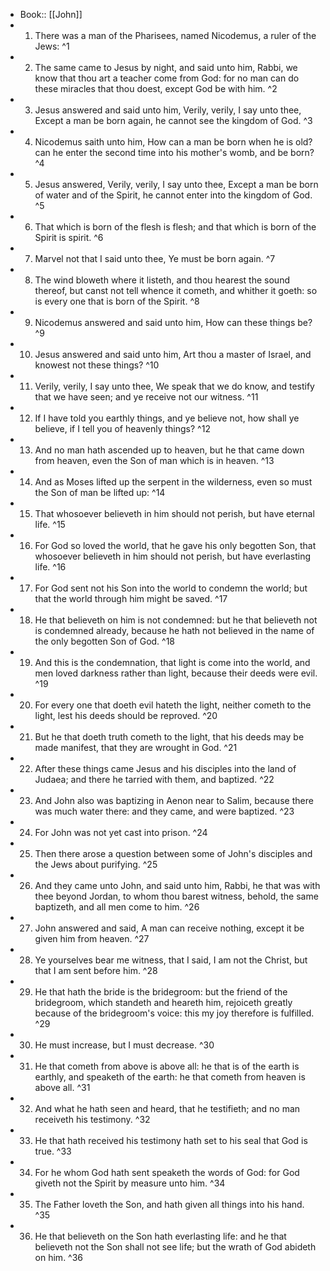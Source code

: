 - Book:: [[John]]
- 1. There was a man of the Pharisees, named Nicodemus, a ruler of the Jews: ^1
- 2. The same came to Jesus by night, and said unto him, Rabbi, we know that thou art a teacher come from God: for no man can do these miracles that thou doest, except God be with him. ^2
- 3. Jesus answered and said unto him, Verily, verily, I say unto thee, Except a man be born again, he cannot see the kingdom of God. ^3
- 4. Nicodemus saith unto him, How can a man be born when he is old? can he enter the second time into his mother's womb, and be born? ^4
- 5. Jesus answered, Verily, verily, I say unto thee, Except a man be born of water and of the Spirit, he cannot enter into the kingdom of God. ^5
- 6. That which is born of the flesh is flesh; and that which is born of the Spirit is spirit. ^6
- 7. Marvel not that I said unto thee, Ye must be born again. ^7
- 8. The wind bloweth where it listeth, and thou hearest the sound thereof, but canst not tell whence it cometh, and whither it goeth: so is every one that is born of the Spirit. ^8
- 9. Nicodemus answered and said unto him, How can these things be? ^9
- 10. Jesus answered and said unto him, Art thou a master of Israel, and knowest not these things? ^10
- 11. Verily, verily, I say unto thee, We speak that we do know, and testify that we have seen; and ye receive not our witness. ^11
- 12. If I have told you earthly things, and ye believe not, how shall ye believe, if I tell you of heavenly things? ^12
- 13. And no man hath ascended up to heaven, but he that came down from heaven, even the Son of man which is in heaven. ^13
- 14. And as Moses lifted up the serpent in the wilderness, even so must the Son of man be lifted up: ^14
- 15. That whosoever believeth in him should not perish, but have eternal life. ^15
- 16. For God so loved the world, that he gave his only begotten Son, that whosoever believeth in him should not perish, but have everlasting life. ^16
- 17. For God sent not his Son into the world to condemn the world; but that the world through him might be saved. ^17
- 18. He that believeth on him is not condemned: but he that believeth not is condemned already, because he hath not believed in the name of the only begotten Son of God. ^18
- 19. And this is the condemnation, that light is come into the world, and men loved darkness rather than light, because their deeds were evil. ^19
- 20. For every one that doeth evil hateth the light, neither cometh to the light, lest his deeds should be reproved. ^20
- 21. But he that doeth truth cometh to the light, that his deeds may be made manifest, that they are wrought in God. ^21
- 22. After these things came Jesus and his disciples into the land of Judaea; and there he tarried with them, and baptized. ^22
- 23. And John also was baptizing in Aenon near to Salim, because there was much water there: and they came, and were baptized. ^23
- 24. For John was not yet cast into prison. ^24
- 25. Then there arose a question between some of John's disciples and the Jews about purifying. ^25
- 26. And they came unto John, and said unto him, Rabbi, he that was with thee beyond Jordan, to whom thou barest witness, behold, the same baptizeth, and all men come to him. ^26
- 27. John answered and said, A man can receive nothing, except it be given him from heaven. ^27
- 28. Ye yourselves bear me witness, that I said, I am not the Christ, but that I am sent before him. ^28
- 29. He that hath the bride is the bridegroom: but the friend of the bridegroom, which standeth and heareth him, rejoiceth greatly because of the bridegroom's voice: this my joy therefore is fulfilled. ^29
- 30. He must increase, but I must decrease. ^30
- 31. He that cometh from above is above all: he that is of the earth is earthly, and speaketh of the earth: he that cometh from heaven is above all. ^31
- 32. And what he hath seen and heard, that he testifieth; and no man receiveth his testimony. ^32
- 33. He that hath received his testimony hath set to his seal that God is true. ^33
- 34. For he whom God hath sent speaketh the words of God: for God giveth not the Spirit by measure unto him. ^34
- 35. The Father loveth the Son, and hath given all things into his hand. ^35
- 36. He that believeth on the Son hath everlasting life: and he that believeth not the Son shall not see life; but the wrath of God abideth on him. ^36
